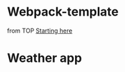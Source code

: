 # Webpack-template
from TOP [Starting here](https://webpack.js.org/guides/getting-started/)

# Weather app
